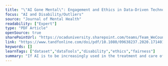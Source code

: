 ```yaml
---
title: "\"AI Gone Mental\": Engagement and Ethics in Data-Driven Technology for Mental Health"
focus: "AI and Disability/Outliers"
source: "Journal of Mental Health"
readability: ["Expert"]
type: "PDF Article"
openSource: true
sharePointUrl: "https://ocaduniversity.sharepoint.com/teams/Team_WeCount/Shared%20Documents/Resources%20and%20Tools/Literature%20(curated)/AI%20gone%20mental%20engagement%20and%20ethics%20in%20data%20driven%20technology%20for%20mental%20health.pdf"
link: "https://www.tandfonline.com/doi/pdf/10.1080/09638237.2020.1714011?needAccess=true"
keywords: []
learnTags: ["dataset","dataTools","disability","ethics","fairness"]
summary: "If AI is to be increasingly used in the treatment and care of people with mental health problems then, this article argues, patients, service users and carers should participate as experts in its design, research and development.  "
---
```

